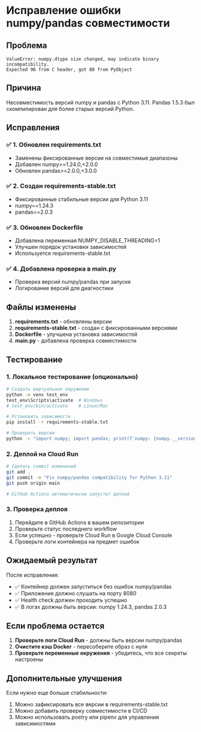 # Исправление ошибки numpy/pandas совместимости

## Проблема
```
ValueError: numpy.dtype size changed, may indicate binary incompatibility. 
Expected 96 from C header, got 88 from PyObject
```

## Причина
Несовместимость версий numpy и pandas с Python 3.11. Pandas 1.5.3 был скомпилирован для более старых версий Python.

## Исправления

### ✅ 1. Обновлен requirements.txt
- Заменены фиксированные версии на совместимые диапазоны
- Добавлен numpy>=1.24.0,<2.0.0
- Обновлен pandas>=2.0.0,<3.0.0

### ✅ 2. Создан requirements-stable.txt
- Фиксированные стабильные версии для Python 3.11
- numpy==1.24.3
- pandas==2.0.3

### ✅ 3. Обновлен Dockerfile
- Добавлена переменная NUMPY_DISABLE_THREADING=1
- Улучшен порядок установки зависимостей
- Используется requirements-stable.txt

### ✅ 4. Добавлена проверка в main.py
- Проверка версий numpy/pandas при запуске
- Логирование версий для диагностики

## Файлы изменены

1. **requirements.txt** - обновлены версии
2. **requirements-stable.txt** - создан с фиксированными версиями
3. **Dockerfile** - улучшена установка зависимостей
4. **main.py** - добавлена проверка совместимости

## Тестирование

### 1. Локальное тестирование (опционально)
```bash
# Создать виртуальное окружение
python -m venv test_env
test_env\Scripts\activate  # Windows
# test_env/bin/activate    # Linux/Mac

# Установить зависимости
pip install -r requirements-stable.txt

# Проверить версии
python -c "import numpy; import pandas; print(f'numpy: {numpy.__version__}, pandas: {pandas.__version__}')"
```

### 2. Деплой на Cloud Run
```bash
# Сделать commit изменений
git add .
git commit -m "Fix numpy/pandas compatibility for Python 3.11"
git push origin main

# GitHub Actions автоматически запустит деплой
```

### 3. Проверка деплоя
1. Перейдите в GitHub Actions в вашем репозитории
2. Проверьте статус последнего workflow
3. Если успешно - проверьте Cloud Run в Google Cloud Console
4. Проверьте логи контейнера на предмет ошибок

## Ожидаемый результат

После исправления:
- ✅ Контейнер должен запуститься без ошибок numpy/pandas
- ✅ Приложение должно слушать на порту 8080
- ✅ Health check должен проходить успешно
- ✅ В логах должны быть версии: numpy 1.24.3, pandas 2.0.3

## Если проблема остается

1. **Проверьте логи Cloud Run** - должны быть версии numpy/pandas
2. **Очистите кэш Docker** - пересоберите образ с нуля
3. **Проверьте переменные окружения** - убедитесь, что все секреты настроены

## Дополнительные улучшения

Если нужно еще больше стабильности:
1. Можно зафиксировать все версии в requirements-stable.txt
2. Можно добавить проверку совместимости в CI/CD
3. Можно использовать poetry или pipenv для управления зависимостями
